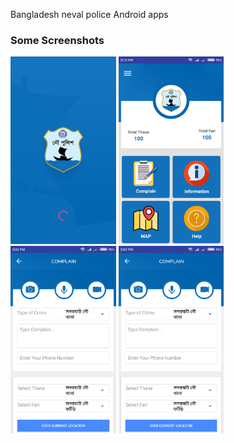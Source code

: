 Bangladesh neval police Android apps

### Some Screenshots

<img src="image/demo1.png" height="300em" />
<img src="image/demo2.png" height="300em" />
<img src="image/demo3.png" height="300em" />
<img src="image/demo3.png" height="300em" />
